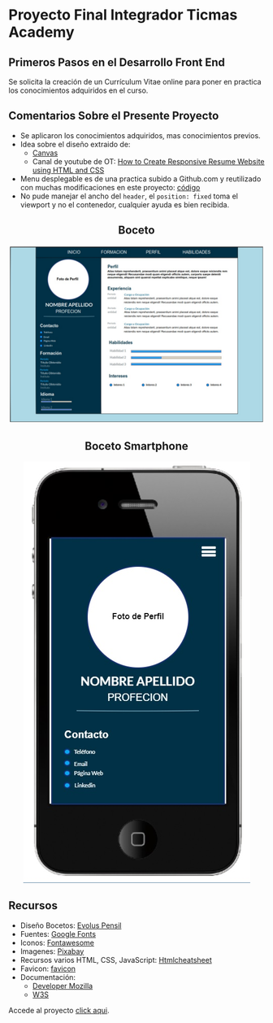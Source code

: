 # Proyecto Final Integrador Ticmas Academy
## Primeros Pasos en el Desarrollo Front End
Se solicita la creación de un Currículum Vitae online para poner en practica los conocimientos adquiridos en el curso.
## Comentarios Sobre el Presente Proyecto
- Se aplicaron los conocimientos adquiridos, mas conocimientos previos.
- Idea sobre el diseño extraido de: 
    - [Canvas](https://www.canva.com/es_es/)
    - Canal de youtube de OT: [How to Create Responsive Resume Website using HTML and CSS](https://www.youtube.com/watch?v=hnjHCmaUVPg&t=176s)
- Menu desplegable es de una practica subido a Github.com y reutilizado con muchas modificaciones en este proyecto: [código](https://github.com/ariele2002/menu-responsive)
- No pude manejar el ancho del `header`, el `position: fixed` toma el viewport y no el contenedor, cualquier ayuda es bien recibida.

<h2 style="text-align: center">Boceto</h2>
<p style="text-align: center">
<img src="./imgs/Boceto.jpg" alt="Boceto CV" caption="viewport 1000px">
</p>

<h2 style="text-align: center">Boceto Smartphone</h2>
<p style="text-align: center">
<img src="./imgs/Boceto2.jpg" alt="Boceto2 CV" caption="viewport hasta 600px">
</p>

## Recursos
- Diseño Bocetos: [Evolus Pensil](https://pencil.evolus.vn/)
- Fuentes: [Google Fonts](https://fonts.google.com/)
- Iconos: [Fontawesome](https://fontawesome.com/)
- Imagenes: [Pixabay](https://pixabay.com/)
- Recursos varios HTML, CSS, JavaScript: [Htmlcheatsheet](https://htmlcheatsheet.com/)
- Favicon: [favicon](https://www.favicon.cc/)
- Documentación:
    - [Developer Mozilla](https://developer.mozilla.org/es/)
    - [W3S](https://www.w3schools.com/)

Accede al proyecto [click aqui](https://ariele2002.github.io/).
